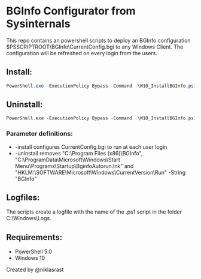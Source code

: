 # BGInfo Configurator from Sysinternals

This repo contains an powershell scripts to deploy an BGInfo configuration $PSSCRIPTROOT\BGInfo\CurrentConfig.bgi to any Windows Client. The configuration will be refreshed on every login from the users.

## Install:
```powershell
PowerShell.exe -ExecutionPolicy Bypass -Command .\W10_InstallBGInfo.ps1 -install
```

## Uninstall:
```powershell
PowerShell.exe -ExecutionPolicy Bypass -Command .\W10_InstallBGInfo.ps1 -uninstall
```

### Parameter definitions:
- -install configures CurrentConfig.bgi to run at each user login
- -uninstall removes "C:\Program Files (x86)\BGInfo", "C:\ProgramData\Microsoft\Windows\Start Menu\Programs\Startup\BginfoAutorun.lnk" and "HKLM:\SOFTWARE\Microsoft\Windows\CurrentVersion\Run" -String "BGInfo"
 
## Logfiles:
The scripts create a logfile with the name of the .ps1 script in the folder C:\Windows\Logs.

## Requirements:
- PowerShell 5.0
- Windows 10

Created by @niklasrast 